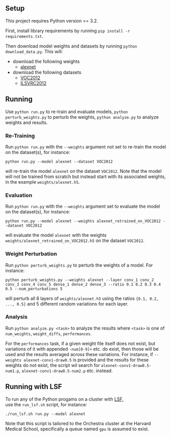 
## Setup
This project requires Python version >= 3.2.

First, install library requirements by running `pip install -r requirements.txt`.

Then download model weights and datasets by running `python download_data.py`. This will:
* download the following weights
  * [alexnet](http://files.heuritech.com/weights/alexnet_weights.h5)
* download the following datasets
  * [VOC2012](http://host.robots.ox.ac.uk/pascal/VOC/voc2012/VOCtrainval_11-May-2012.tar)
  * [ILSVRC2012](http://image-net.org/challenges/LSVRC/2012/)


## Running
Use `python run.py` to re-train and evaluate models, 
`python perturb_weights.py` to perturb the weights, 
`python analyze.py` to analyze weights and results.

### Re-Training
Run `python run.py` with the `--weights` argument not set to re-train the model on the dataset(s), for instance:

    python run.py --model alexnet --dataset VOC2012
will re-train the model `alexnet` on the dataset `VOC2012`.
Note that the model will not be trained from scratch but instead start with its associated weights, in the example `weights/alexnet.h5`.

### Evaluation
Run `python run.py` with the `--weights` argument set to evaluate the model on the dataset(s), for instance:

    python run.py --model alexnet --weights alexnet_retrained_on_VOC2012 --dataset VOC2012
will evaluate the model `alexnet` with the weights `weights/alexnet_retrained_on_VOC2012.h5` on the dataset `VOC2012`.

### Weight Perturbation
Run `python perturb_weights.py` to perturb the weights of a model.
For instance:

    python perturb_weights.py --weights alexnet --layer conv_1 conv_2 conv_3 conv_4 conv_5 dense_1 dense_2 dense_3 --ratio 0.1 0.2 0.3 0.4 0.5 --num_perturbations 5
will perturb all 8 layers of `weights/alexnet.h5` using the ratios `{0.1, 0.2, ..., 0.5}` and 5 different random variations for each layer.

### Analysis
Run `python analyze.py <task>` to analyze the results 
where `<task>` is one of `num_weights`, `weight_diffs`, `performances`.

For the `performances` task, if a given weight file itself does not exist, 
but variations of it with appended `-num[0-9]+` etc. do exist, 
then those will be used and the results averaged across these variations.
For instance, if `--weights alexnet-conv1-draw0.5` is provided 
and the results for these weights do not exist, the script wil search for 
`alexnet-conv1-draw0.5-num1.p`, `alexnet-conv1-draw0.5-num2.p` etc. instead.

## Running with LSF
To run any of the Python progams on a cluster with [LSF](https://www.ibm.com/support/knowledgecenter/SSETD4_9.1.2/lsf_kc_cmd_ref.html),  
use the `run_lsf.sh` script, for instance:

    ./run_lsf.sh run.py --model alexnet
Note that this script is tailored to the Orchestra cluster at the Harvard Medical School, 
specifically a queue named `gpu` is assumed to exist. 